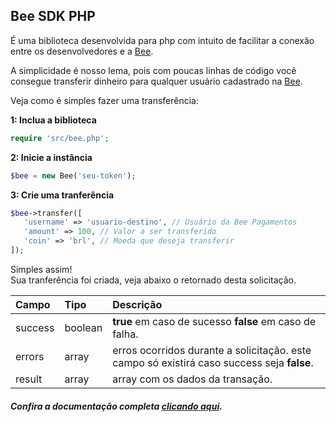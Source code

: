 ## Bee SDK PHP

É uma biblioteca desenvolvida para php com intuito de facilitar a conexão entre os desenvolvedores e a [Bee](https://bee.cash).    

A simplicidade é nosso lema, pois com poucas linhas de código você consegue transferir dinheiro para qualquer usuário cadastrado na [Bee](https://bee.cash).    

Veja como é simples fazer uma transferência:  

**1: Inclua a biblioteca**
```php
require 'src/bee.php';
```  

**2: Inicie a instância** 
```php
$bee = new Bee('seu-token');	
```  

**3: Crie uma tranferência**

```php
$bee->transfer([
   'username' => 'usuario-destino', // Usuário da Bee Pagamentos
   'amount' => 100, // Valor a ser transferido
   'coin' => 'brl', // Moeda que deseja transferir
]);
```  

Simples assim!  
Sua tranferência foi criada, veja abaixo o retornado desta solicitação.  

Campo | Tipo | Descrição
:----|:----|:---------
success | boolean  | **true** em caso de sucesso  **false** em caso de falha. |
errors | array | erros ocorridos durante a solicitação. este campo só existirá caso success seja **false**. |
result | array | array com os dados da transação. |

##### Confira a documentação completa [clicando aqui](https://github.com/bee-payments/sdk-php/blob/master/docs/pt.md).
